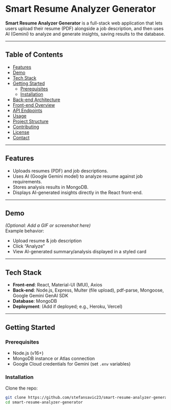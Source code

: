 # Smart Resume Analyzer Generator

**Smart Resume Analyzer Generator** is a full-stack web application that lets users upload their resume (PDF) alongside a job description, and then uses AI (Gemini) to analyze and generate insights, saving results to the database.

---

##  Table of Contents

- [Features](#features)  
- [Demo](#demo)  
- [Tech Stack](#tech-stack)  
- [Getting Started](#getting-started)  
  - [Prerequisites](#prerequisites)  
  - [Installation](#installation)  
- [Back-end Architecture](#back-end-architecture)  
- [Front-end Overview](#front-end-overview)  
- [API Endpoints](#api-endpoints)  
- [Usage](#usage)  
- [Project Structure](#project-structure)  
- [Contributing](#contributing)  
- [License](#license)  
- [Contact](#contact)

---

##  Features

- Uploads resumes (PDF) and job descriptions.  
- Uses AI (Google Gemini model) to analyze resume against job requirements.  
- Stores analysis results in MongoDB.  
- Displays AI-generated insights directly in the React front-end.  

---

##  Demo

*(Optional: Add a GIF or screenshot here)*  
Example behavior:  
- Upload resume & job description  
- Click “Analyze”  
- View AI-generated summary/analysis displayed in a styled card  

---

##  Tech Stack

- **Front-end**: React, Material-UI (MUI), Axios  
- **Back-end**: Node.js, Express, Multer (file upload), pdf-parse, Mongoose, Google Gemini GenAI SDK  
- **Database**: MongoDB  
- **Deployment**: (Add if deployed; e.g., Heroku, Vercel)

---

##  Getting Started

### Prerequisites

- Node.js (v16+)  
- MongoDB instance or Atlas connection  
- Google Cloud credentials for Gemini (set `.env` variables)

### Installation

Clone the repo:
```bash
git clone https://github.com/stefansavic23/smart-resume-analyzer-generator.git
cd smart-resume-analyzer-generator
